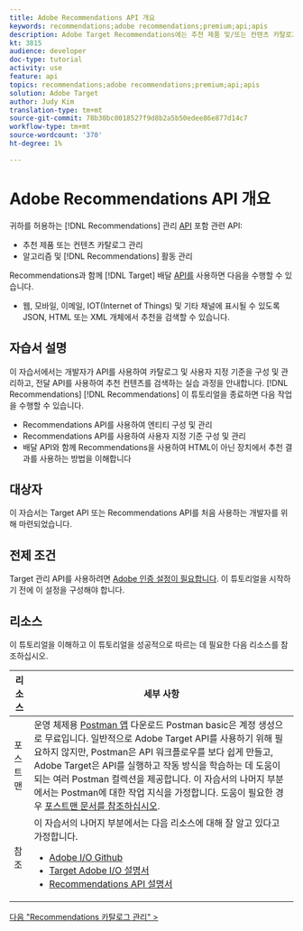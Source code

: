 ```yaml
---
title: Adobe Recommendations API 개요
keywords: recommendations;adobe recommendations;premium;api;apis
description: Adobe Target Recommendations에는 추천 제품 및/또는 컨텐츠 카탈로그를 관리할 수 있는 전용 API 세트가 포함되어 있습니다. 추천 알고리즘 및 캠페인 관리 웹, 모바일, 이메일, IOT 및 기타 채널에 표시될 JSON, HTML 또는 XML 객체에 대한 권장 사항을 전달할 수 있습니다.
kt: 3815
audience: developer
doc-type: tutorial
activity: use
feature: api
topics: recommendations;adobe recommendations;premium;api;apis
solution: Adobe Target
author: Judy Kim
translation-type: tm+mt
source-git-commit: 78b30bc0018527f9d8b2a5b50edee86e877d14c7
workflow-type: tm+mt
source-wordcount: '370'
ht-degree: 1%

---
```



# Adobe Recommendations API 개요

귀하를 허용하는 [!DNL Recommendations] 관리 [API](https://docs.adobe.com/content/help/en/target-learn/apis/api-overview.md) 포함 관련 API:

* 추천 제품 또는 컨텐츠 카탈로그 관리
* 알고리즘 및 [!DNL Recommendations] 활동 관리

Recommendations과 함께 [!DNL Target] 배달 [API를](https://docs.adobe.com/content/help/en/target-learn/apis/api-overview.md) 사용하면 다음을 수행할 수 있습니다.

* 웹, 모바일, 이메일, IOT(Internet of Things) 및 기타 채널에 표시될 수 있도록 JSON, HTML 또는 XML 개체에서 추천을 검색할 수 있습니다.

## 자습서 설명

이 자습서에서는 개발자가 API를 사용하여 카탈로그 및 사용자 지정 기준을 구성 및 관리하고, 전달 API를 사용하여 추천 컨텐츠를 검색하는 실습 과정을 안내합니다. [!DNL Recommendations] [!DNL Recommendations] 이 튜토리얼을 종료하면 다음 작업을 수행할 수 있습니다.

* Recommendations API를 사용하여 엔티티 구성 및 관리
* Recommendations API를 사용하여 사용자 지정 기준 구성 및 관리
* 배달 API와 함께 Recommendations을 사용하여 HTML이 아닌 장치에서 추천 결과를 사용하는 방법을 이해합니다

## 대상자

이 자습서는 Target API 또는 Recommendations API를 처음 사용하는 개발자를 위해 마련되었습니다.

## 전제 조건

Target 관리 API를 사용하려면 [Adobe 인증 설정이 필요합니다](../apis/configure-io-target-integration.md). 이 튜토리얼을 시작하기 전에 이 설정을 구성해야 합니다.

## 리소스

이 튜토리얼을 이해하고 이 튜토리얼을 성공적으로 따르는 데 필요한 다음 리소스를 참조하십시오.

| 리소스 | 세부 사항 |
| --- | --- |
| 포스트맨 | 운영 체제용 [Postman 앱](https://www.postman.com/downloads/) 다운로드 Postman basic은 계정 생성으로 무료입니다. 일반적으로 Adobe Target API를 사용하기 위해 필요하지 않지만, Postman은 API 워크플로우를 보다 쉽게 만들고, Adobe Target은 API를 실행하고 작동 방식을 학습하는 데 도움이 되는 여러 Postman 컬렉션을 제공합니다. 이 자습서의 나머지 부분에서는 Postman에 대한 작업 지식을 가정합니다. 도움이 필요한 경우 [포스트맨 문서를 참조하십시오](https://learning.getpostman.com/). |
| 참조 | 이 자습서의 나머지 부분에서는 다음 리소스에 대해 잘 알고 있다고 가정합니다.<UL><li>[Adobe I/O Github](https://github.com/adobeio)</li><li>[Target Adobe I/O 설명서](https://developers.adobetarget.com/api/#introduction)</li><li>[Recommendations API 설명서](https://developers.adobetarget.com/api/recommendations/)</li></ul> |

[다음 &quot;Recommendations 카탈로그 관리&quot; >](manage-catalog.md)
